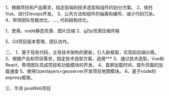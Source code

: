 1、根据项目和产品需求，指定前端的技术选型和组件的划分方案。
2、依托Vue，进行Devops开发。
3、公共方法和组件的抽离和编写，减少代码冗余。
4、带领团队性能优化，...., 代码结构优化。

1、使用，node静态资源、图片压缩
2、gZip资源压缩传输


5、Git项目版本管理，团队协作。

二、
1、基于现有代码，主导技术架构的更新，引入新框架，实现前后端分离。
2、根据产品和项目需求，指定技术选型方案，选用***
3、通过技术选型，Vue和React，带领团队完成项目和功能模块的开发。
4、首屏加载时间，提升页面的加载速度
5、使用Openlayers+geoserver开发项目地图模块。
6、基于node的express框架。


三、华测
javaWeb项目